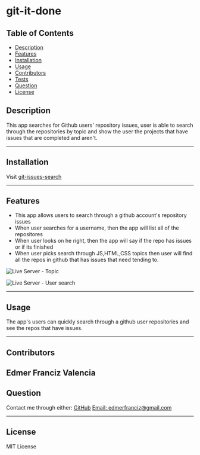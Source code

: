 # git-it-done

  ## Table of Contents
* [Description](#Description)
* [Features](#Features)
* [Installation](#Installation)
* [Usage](#Usage)
* [Contributors](#Contribution)
* [Tests](#Tests)
* [Question](#Question)
* [License](#license)

## Description
This app searches for Github users' repository issues, user is able to search through the repositories by topic and show the user the projects that have issues that are completed and aren't.

---

## Installation
 Visit [git-issues-search](https://edm1001.github.io/git-it-done/)

---

## Features
- This app allows users to search through a github account's repository issues
- When user searches for a username, then the app will list all of the repositores
- When user looks on he right, then the app will say if the repo has issues or if its finished
- When user picks search through JS,HTML,CSS topics then user will find all the repos in github that has issues that need tending to.

![Live Server - Topic](https://github.com/edm1001/git-it-done/assets/95250008/58953fa1-2cb1-4531-9a47-853fd3edd34f)


![Live Server - User search](https://github.com/edm1001/git-it-done/assets/95250008/76d98493-ae84-4784-8bcf-900b43e90ff4)

---
## Usage 
The app's users can quickly search through a github user repositories and see the repos that have issues.

---

## Contributors
Edmer Franciz Valencia
---

## Question
Contact me through either:
[GitHub](https://github.com/edm1001)
[Email: edmerfranciz@gmail.com](mailto:edmerfranciz@gmail.com)

---

## License
MIT License
